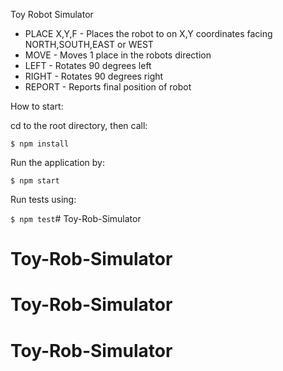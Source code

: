 Toy Robot Simulator

* PLACE X,Y,F         -  Places the robot to on X,Y coordinates facing NORTH,SOUTH,EAST or WEST
* MOVE                -  Moves 1 place in the robots direction
* LEFT                -  Rotates 90 degrees left
* RIGHT               -  Rotates 90 degrees right
* REPORT              -  Reports final position of robot

How to start: 

cd to the root directory, then call:

` $ npm install `

Run the application by:

` $ npm start `

Run tests using:

` $ npm test `# Toy-Rob-Simulator
# Toy-Rob-Simulator
# Toy-Rob-Simulator
# Toy-Rob-Simulator
